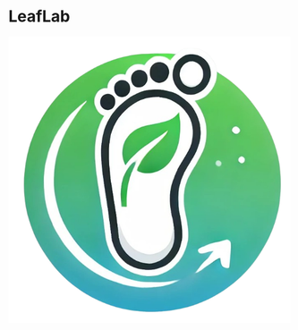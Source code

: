 # LeafLab
![Mon icône](https://raw.githubusercontent.com/PikaChou82/LeafLab/refs/heads/main/Images/BigFoot.png)
